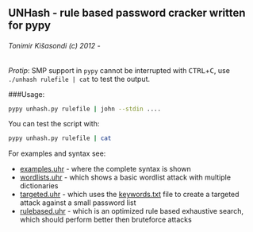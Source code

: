 ## UNHash - rule based password cracker written for pypy
###### Tonimir Kišasondi (c) 2012 -

_Protip_: SMP support in `pypy` cannot be interrupted with <kbd>CTRL</kbd>+<kbd>C</kbd>, use `./unhash rulefile | cat` to test the output.

###Usage:

```bash
pypy unhash.py rulefile | john --stdin ....
```

You can test the script with:

```bash
pypy unhash.py rulefile | cat
```

For examples and syntax see:

* [examples.uhr](https://github.com/tkisason/unhash/blob/master/unhash/examples.uhr) - where the complete syntax is shown  
* [wordlists.uhr](https://github.com/tkisason/unhash/blob/master/unhash/wordlists.uhr) - which shows a basic wordlist attack with multiple dictionaries  
* [targeted.uhr](https://github.com/tkisason/unhash/blob/master/unhash/targeted.uhr) - which uses the [keywords.txt](https://github.com/tkisason/unhash/blob/master/unhash/keywords.txt) file to create a targeted attack against a small password list  
* [rulebased.uhr](https://github.com/tkisason/unhash/blob/master/unhash/rulebased.uhr) - which is an optimized rule based exhaustive search, which should perform better then bruteforce attacks
